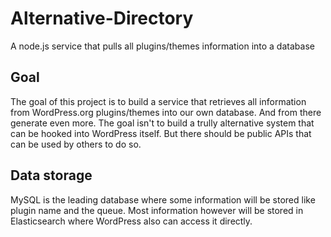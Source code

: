 # Alternative-Directory
A node.js service that pulls all plugins/themes information into a database

## Goal ##
The goal of this project is to build a service that retrieves all information from WordPress.org plugins/themes into our own database. And from there generate even more.
The goal isn't to build a trully alternative system that can be hooked into WordPress itself. But there should be public APIs that can be used by others to do so.

## Data storage ##
MySQL is the leading database where some information will be stored like plugin name and the queue. Most information however will be stored in Elasticsearch where WordPress also can access it directly.
